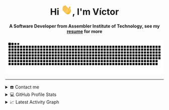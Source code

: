 <div align="center">
<h1 align="center">Hi <img width="35" src="https://github.com/1999AZZAR/1999AZZAR/blob/main/resources/img/waving.gif">, I'm Víctor</h1>
<h4 align="center">A Software Developer from Assembler Institute of Technology, see my <a href="https://github.com/victor-gv/resume/raw/main/CV_Victor_Garcia-Vao.pdf" target="_blank">resume</a> for more</h4>
</div>

<div align="center">
  <a href="https://victor-gv.github.io/victor-gv/">
  <img  src="https://github.com/1999AZZAR/1999AZZAR/blob/main/resources/img/grid-snake.svg"
       alt="snake" /></a>
</div>

---

<details>
  <summary>☎️ Contact me</summary>
<div>
  <samp>
    <h2 align="center">you can reach me by:</h2>
    <p align="center">
      <br/>
      <a href="https://www.linkedin.com/in/victor-garcia-vao
" target="blank"><img align="center"
         src="https://img.shields.io/badge/linkedin-%231DA1F2.svg?style=for-the-badge&logo=linkedin&logoColor=white"
         alt="victor" height="30"/></a>
      <a href="mailto:victorgarciavao@gmail.com" target="blank"><img align="center"
         src="https://img.shields.io/badge/gmail-EA4335.svg?style=for-the-badge&logo=gmail&logoColor=white"
         alt="victor" height="30"/></a>
    </p>
  <p align="center">
      <a href="https://wa.me/+34635642656" target="blank"><img align="center"
         src="https://img.shields.io/badge/whatsapp-4B7F1.svg?style=for-the-badge&logo=whatsapp&logoColor=white"
         alt="victor" height="30"/></a>
      <br>
    </p>
  </samp>
</div>
</details>

<details> 
  <summary>💻 GitHub Profile Stats</summary>
  <div>
  <samp>
    <h2 align="center"> Github stats </h2>
      <br/>
    <details open>
  <summary><h3>Languages</h3></summary>
        <p align="center">
          <a href="https://github.com/victor-gv/">
          <img width="95%" src="https://github-profile-summary-cards.vercel.app/api/cards/repos-per-language?username=victor-gv&theme=gruvbox&layout=compact&hide_border=true"
          alt="victor-gv :: Top Langs by repo" />
          </a>
        </p>
</details>
    <details open>
  <summary><h3>Statistics</h3></summary>
        <p align="center">
          <a href="https://github.com/victor-gv/">
          <img width="49.5%" src="https://github-readme-stats.vercel.app/api?username=victor-gv&show_icons=true&theme=gruvbox&hide_border=true" />
          <img width="49.5%" src="https://github-readme-streak-stats.herokuapp.com/?user=victor-gv&theme=gruvbox&hide_border=true" />
          </a>
       </p>
     <br>
     </samp>
  </div>    
</details>

<details>
  <summary>📈 Latest Activity Graph</summary>
  <samp>
  <br/>
  <h2 align="center"> Latest contribution </h2>
<a href="https://github.com/ashutosh00710/github-readme-activity-graph">
  <img alt="victor's Activity Graph" src="https://activity-graph.herokuapp.com/graph/?username=victor-gv&bg_color=000&color=fff&line=00E676&point=fff&hide_border=true" /></a>
<br/>
  </samp>
  </details>
